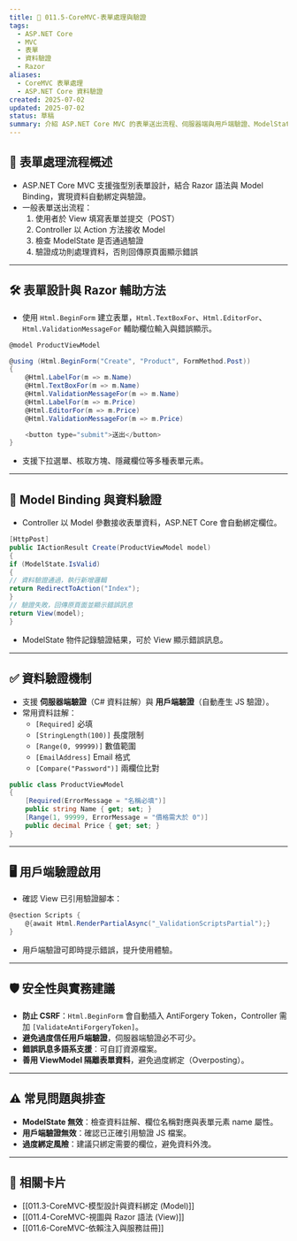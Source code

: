 ```yaml
---
title: 📝 011.5-CoreMVC-表單處理與驗證
tags:
  - ASP.NET Core
  - MVC
  - 表單
  - 資料驗證
  - Razor
aliases:
  - CoreMVC 表單處理
  - ASP.NET Core 資料驗證
created: 2025-07-02
updated: 2025-07-02
status: 草稿
summary: 介紹 ASP.NET Core MVC 的表單送出流程、伺服器端與用戶端驗證、ModelState 機制與常見表單設計技巧，協助建立安全且易用的資料輸入介面。
---
```


## 📝 表單處理流程概述

- ASP.NET Core MVC 支援強型別表單設計，結合 Razor 語法與 Model Binding，實現資料自動綁定與驗證。
- 一般表單送出流程：
  1. 使用者於 View 填寫表單並提交（POST）
  2. Controller 以 Action 方法接收 Model
  3. 檢查 ModelState 是否通過驗證
  4. 驗證成功則處理資料，否則回傳原頁面顯示錯誤

---

## 🛠️ 表單設計與 Razor 輔助方法

- 使用 `Html.BeginForm` 建立表單，`Html.TextBoxFor`、`Html.EditorFor`、`Html.ValidationMessageFor` 輔助欄位輸入與錯誤顯示。

```csharp
@model ProductViewModel

@using (Html.BeginForm("Create", "Product", FormMethod.Post))  
{  
	@Html.LabelFor(m => m.Name)  
	@Html.TextBoxFor(m => m.Name)  
	@Html.ValidationMessageFor(m => m.Name)
	@Html.LabelFor(m => m.Price)
	@Html.EditorFor(m => m.Price)
	@Html.ValidationMessageFor(m => m.Price)

	<button type="submit">送出</button>
}
```

- 支援下拉選單、核取方塊、隱藏欄位等多種表單元素。

---
## 🔄 Model Binding 與資料驗證

- Controller 以 Model 參數接收表單資料，ASP.NET Core 會自動綁定欄位。

```csharp
[HttpPost]  
public IActionResult Create(ProductViewModel model)  
{  
if (ModelState.IsValid)  
{  
// 資料驗證通過，執行新增邏輯  
return RedirectToAction("Index");  
}  
// 驗證失敗，回傳原頁面並顯示錯誤訊息  
return View(model);  
}
```

- ModelState 物件記錄驗證結果，可於 View 顯示錯誤訊息。

---
## ✅ 資料驗證機制

- 支援 **伺服器端驗證**（C# 資料註解）與 **用戶端驗證**（自動產生 JS 驗證）。
- 常用資料註解：
  - `[Required]` 必填
  - `[StringLength(100)]` 長度限制
  - `[Range(0, 99999)]` 數值範圍
  - `[EmailAddress]` Email 格式
  - `[Compare("Password")]` 兩欄位比對

```csharp
public class ProductViewModel  
{  
	[Required(ErrorMessage = "名稱必填")]  
	public string Name { get; set; }
	[Range(1, 99999, ErrorMessage = "價格需大於 0")]
	public decimal Price { get; set; }
}
```

---
## 🖥️ 用戶端驗證啟用

- 確認 View 已引用驗證腳本：

```csharp
@section Scripts {  
	@{await Html.RenderPartialAsync("_ValidationScriptsPartial");}  
}
```


- 用戶端驗證可即時提示錯誤，提升使用體驗。

---
## 🛡️ 安全性與實務建議

- **防止 CSRF**：`Html.BeginForm` 會自動插入 AntiForgery Token，Controller 需加 `[ValidateAntiForgeryToken]`。
- **避免過度信任用戶端驗證**，伺服器端驗證必不可少。
- **錯誤訊息多語系支援**：可自訂資源檔案。
- **善用 ViewModel 隔離表單資料**，避免過度綁定（Overposting）。

---
## ⚠️ 常見問題與排查

- **ModelState 無效**：檢查資料註解、欄位名稱對應與表單元素 name 屬性。
- **用戶端驗證無效**：確認已正確引用驗證 JS 檔案。
- **過度綁定風險**：建議只綁定需要的欄位，避免資料外洩。

---
## 🔗 相關卡片

- [[011.3-CoreMVC-模型設計與資料綁定 (Model)]]
- [[011.4-CoreMVC-視圖與 Razor 語法 (View)]]
- [[011.6-CoreMVC-依賴注入與服務註冊]]



